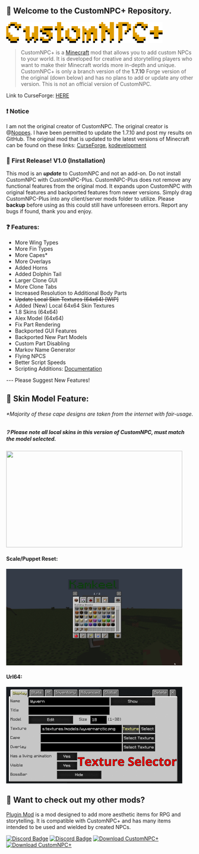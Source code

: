 
## 👋 Welcome to the CustomNPC+ Repository.
![](images/logo.png)  

> CustomNPC+ is a [Minecraft](https://minecraft.net/) mod that allows you to add custom NPCs to your world. It is developed for creative and storytelling players who want to make their Minecraft worlds more in-depth and unique. CustomNPC+ is only a branch version of the **1.7.10** Forge version of the original (down below) and has no plans to add or update any other version. This is not an official version of CustomNPC.

Link to CurseForge: [HERE](https://www.curseforge.com/minecraft/mc-mods/customnpc-plus)

### ❗ Notice
I am not the original creator of CustomNPC. The original creator is @[Noppes](https://github.com/Noppes). I have been permitted to update the 1.7.10 and post my results on GitHub. The original mod that is updated to the latest versions of Minecraft can be found on these links: [CurseForge](https://www.curseforge.com/minecraft/mc-mods/custom-npcs), [kodevelopment](http://www.kodevelopment.nl/minecraft/customnpcs)

### 🔹 First Release! V1.0 (Installation) 
This mod is an ***update*** to CustomNPC and not an add-on. Do not install CustomNPC with CustomNPC-Plus. CustomNPC-Plus does not remove any functional features from the original mod. It expands upon CustomNPC with original features and backported features from newer versions. Simply drag CustomNPC-Plus into any client/server mods folder to utilize. Please **backup** before using as this could still have unforeseen errors. Report any bugs if found, thank you and enjoy.

### ❓ Features:
- More Wing Types
- More Fin Types
- More Capes*
- More Overlays
- Added Horns
- Added Dolphin Tail
- Larger Clone GUI
- More Clone Tabs
- Increased Resolution to Additional Body Parts
- ~~Update Local Skin Textures (64x64) [WIP]~~
- Added (New) Local 64x64 Skin Textures 
- 1.8 Skins  (64x64)
- Alex Model (64x64)
- Fix Part Rendering
- Backported GUI Features
- Backported New Part Models
- Custom Part Disabling
- Markov Name Generator
- Flying NPCS
- Better Script Speeds
- Scripting Additions: [Documentation](https://github.com/PewDizinho/CustomNPCPlus-Script-Documentation)

--- Please Suggest New Features!


## 🔰 Skin Model Feature:
###### **Majority of these cape designs are taken from the internet with fair-usage.*
##### ❔ Please note all *local* skins in this version of CustomNPC, must match the model selected.
<img src="images/skinAnimation.gif" width="474" height="260"/>

#### Scale/Puppet Reset:
<img src="images/guiAnimation.gif" width="474" height="260"/>

#### Url64:
<img src="images/Url64Example.gif" width="474" height="260"/>


## 🔗 Want to check out my other mods?
[Plugin Mod](https://github.com/KAMKEEL/Plugin-Mod) is a mod designed to add more aesthetic items for RPG and storytelling. It is compatible with CustomNPC+ and has many items intended to be used and wielded by created NPCs.

[![Discord Badge](https://img.shields.io/badge/CustomNPC-7289DA?style=for-the-badge&logo=discord&logoColor=white)](https://discord.gg/rgeWsmQaKa)
[![Discord Badge](https://img.shields.io/badge/CustomNPC+-7289DA?style=for-the-badge&logo=discord&logoColor=white)](https://discord.gg/pQqRTvFeJ5)
[![Download CustomNPC+](https://img.shields.io/badge/Download⠀CustomNPC⠀Plus!-0081CB?style=for-the-badge&logo=material-ui&logoColor=white)](https://www.curseforge.com/minecraft/mc-mods/customnpc-plus)
[![Download CustomNPC+](https://img.shields.io/badge/Download⠀Plugin⠀Mod!-0081CB?style=for-the-badge&logo=material-ui&logoColor=white)](https://github.com/KAMKEEL/Plugin-Mod)

